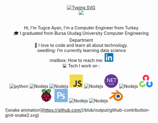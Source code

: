 <div align="center">
 <a href="https://git.io/typing-svg"><img src="https://readme-typing-svg.herokuapp.com?font=Fira+Code&size=31&pause=700&color=98ABF7&center=true&width=550&lines=Hi%2C+there+%E2%9C%A8;Nice+to+meet+you!" alt="Typing SVG" /></a>
 </div>
<div id="header" align="center">
  <img src="https://media.giphy.com/media/hpXdHPfFI5wTABdDx9/giphy.gif" width="400"/>
</div>
   
<br>
<p align="center">
  Hi, I'm Tugce Ayan, I'm a Computer Engineer from Turkey
  <br>
  🎓 I graduated from Bursa Uludag University Computer Engineering Department
  <br>
  📖 I love to code and learn all about technology.
  <br>
  :seedling: I’m currently learning data science
  <br>
  :mailbox: How to reach me:  <a href="https://www.linkedin.com/in/tugceayan/"><img width="30" src="https://github.com/devicons/devicon/blob/master/icons/linkedin/linkedin-original.svg"></a>
  <br>
  💻 Tech I work on :

<p align="center">
      <img src="https://www.vectorlogo.zone/logos/python/python-icon.svg" alt="python" width="45" height="45"/>
      <img src="https://www.vectorlogo.zone/logos/mysql/mysql-icon.svg" alt="Nodejs" width="54" height="45"/>
      <img src="https://www.vectorlogo.zone/logos/w3_html5/w3_html5-icon.svg" alt="Nodejs" width="45" height="45"/>
      <img src="https://github.com/devicons/devicon/blob/master/icons/javascript/javascript-original.svg" alt="Nodejs" width="45" height="45"/>
      <img src="https://www.vectorlogo.zone/logos/w3_css/w3_css-icon.svg" alt="Nodejs" width="45" height="45"/>
      <img src="https://github.com/devicons/devicon/blob/master/icons/dotnetcore/dotnetcore-original.svg" alt="Nodejs" width="45" height="45"/>
      <img src="https://www.vectorlogo.zone/logos/nodejs/nodejs-icon.svg" alt="Nodejs" width="45" height="45"/>
      <img src="https://github.com/devicons/devicon/blob/master/icons/opencv/opencv-original.svg" alt="Nodejs" width="45" height="45"/>
      <img src="https://github.com/devicons/devicon/blob/master/icons/raspberrypi/raspberrypi-original.svg" alt="Nodejs" width="45" height="45"/>
      <img src="https://github.com/devicons/devicon/blob/master/icons/photoshop/photoshop-plain.svg" alt="Nodejs" width="45" height="45"/>
      <img src="https://www.vectorlogo.zone/logos/unity3d/unity3d-icon.svg" alt="Nodejs" width="45" height="45"/>
      <img src="https://www.vectorlogo.zone/logos/adobe_illustrator/adobe_illustrator-icon.svg" alt="Nodejs" width="45" height="45"/>
      <img src="https://github.com/devicons/devicon/blob/master/icons/blender/blender-original.svg" alt="Nodejs" width="45" height="45"/>

</p>

![snake animation](https://github.com/<seu user name>/<seu user name>/blob/output/github-contribution-grid-snake2.svg)

<!--
**tugcenaya/tugcenaya** is a ✨ _special_ ✨ repository because its `README.md` (this file) appears on your GitHub profile.

Here are some ideas to get you started:

- 🔭 I’m currently working on ...
- 🌱 I’m currently learning ...
- 👯 I’m looking to collaborate on ...
- 🤔 I’m looking for help with ...
- 💬 Ask me about ...
- 📫 How to reach me: ...
- 😄 Pronouns: ...
- ⚡ Fun fact: ...
-->
